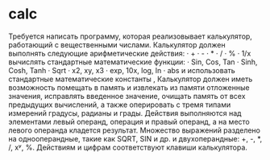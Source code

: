 # calc
Требуется написать программу, которая реализовывает калькулятор, работающий с вещественными числами. Калькулятор должен выполнять следующие арифметические действия:
·         +
·         -
·         *
·         /
·         %
·         1/x
вычислять стандартные математические функции:
·         Sin, Cos, Tan
·         Sinh, Cosh, Tanh
·         Sqrt
·         x2, xy, x3
·         exp, 10x, log, ln
·         abs
и использовать стандартные математические константы ,
Калькулятор должен иметь возможность помещать в память и извлекать из памяти отложенные значения, исправлять введенное значение, очищать память от всех предыдущих вычислений, а также оперировать с тремя типами измерений градусы, радианы и грады.
Действия выполняются над элементами левый операнд, операция и правый операнд, а на место левого операнда кладется результат. Множество выражений разделено на однооперандные, такие как SQRT, SIN и др. и двухоперандные: +, -, *, /, xʸ, %. Действиям и цифрам соответствуют клавиши калькулятора.
